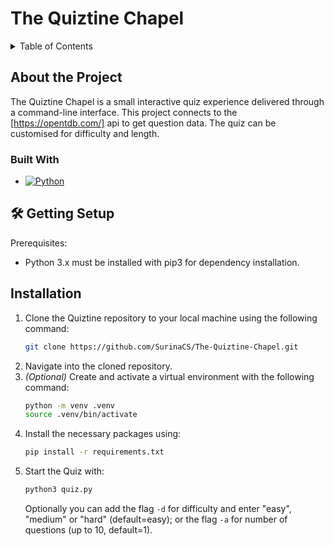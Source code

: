 # The Quiztine Chapel
<!-- TABLE OF CONTENTS -->
<details>
  <summary>Table of Contents</summary>
  <ol>
    <li>
      <a href="#about-the-project">About The Project</a>
      <ul>
        <li><a href="#built-with">Built With</a></li>
      </ul>
    </li>
    <li>
      <a href="#getting-started">Getting Started</a>
      <ul>
        <li><a href="#prerequisites">Prerequisites</a></li>
        <li><a href="#installation">Installation</a></li>
      </ul>

  </ol>
</details>

## About the Project
The Quiztine Chapel is a small interactive quiz experience delivered through a command-line interface. This project connects to the [https://opentdb.com/] api to get question data. The quiz can be customised for difficulty and length.


### Built With
* [![Python][Python.com]][Python-url]


## 🛠️ Getting Setup
Prerequisites:
- Python 3.x must be installed with pip3 for dependency installation.
  

## Installation
1. Clone the Quiztine repository to your local machine using the following command:
   ```sh
   git clone https://github.com/SurinaCS/The-Quiztine-Chapel.git
   ```
2. Navigate into the cloned repository.
3. *(Optional)* Create and activate a virtual environment with the following command:
   ```sh
   python -m venv .venv
   source .venv/bin/activate
   ```
4. Install the necessary packages using:
   ```sh
   pip install -r requirements.txt
   ```
5. Start the Quiz with:
   ```sh
   python3 quiz.py
   ```
   Optionally you can add the flag `-d` for difficulty and enter "easy", "medium" or "hard" (default=easy); or the flag `-a` for number of questions (up to 10, default=1).


[Python.com]: https://img.shields.io/badge/python-3670A0?style=for-the-badge&logo=python&logoColor=ffdd54
[Python-url]: https://www.python.org/
[Rich.com]: https://raw.githubusercontent.com/textualize/rich/master/imgs/logo.svg
[Rich-url]: https://rich.readthedocs.io/en/latest/
